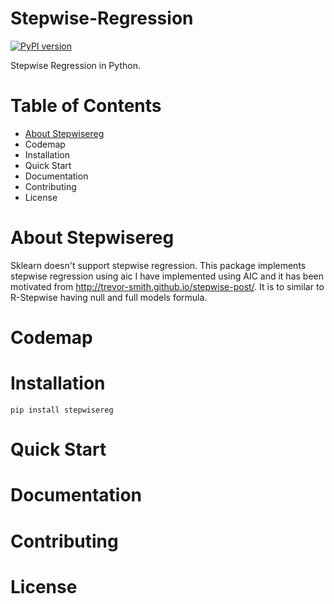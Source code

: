 # Stepwise-Regression


[![PyPI version](https://badge.fury.io/py/stepwisereg.svg)](https://badge.fury.io/py/stepwisereg)

Stepwise Regression in Python.

# Table of Contents

* [About Stepwisereg](https://github.com/avinashbarnwal/stepwisereg/blob/master/README.md#about-stepwisereg)
* Codemap
* Installation
* Quick Start
* Documentation
* Contributing
* License

# About Stepwisereg

Sklearn doesn't support stepwise regression. This package implements stepwise regression using aic I have implemented using AIC and it has been motivated from http://trevor-smith.github.io/stepwise-post/. It is to similar to R-Stepwise having null and full models formula.

# Codemap

# Installation
```
pip install stepwisereg
```

# Quick Start

# Documentation

# Contributing

# License


